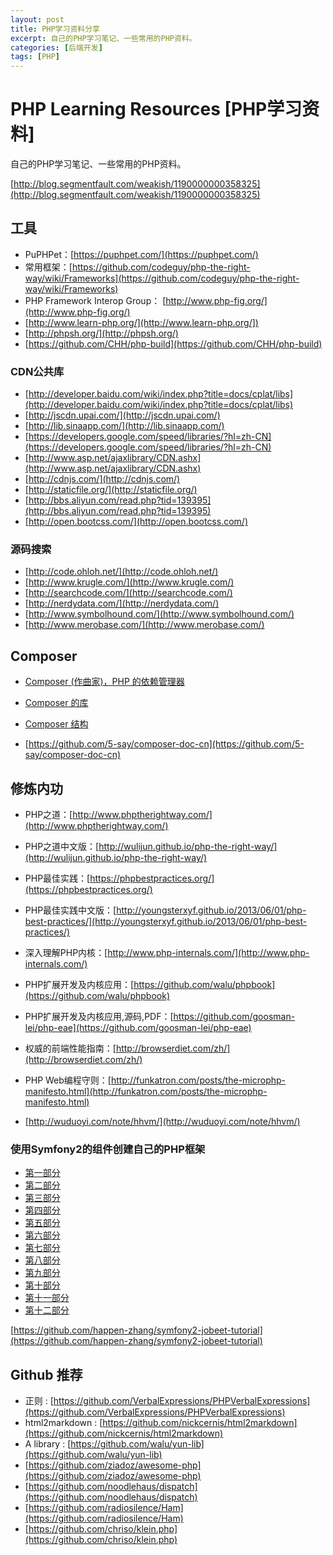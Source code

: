 ```yaml
---
layout: post
title: PHP学习资料分享
excerpt: 自己的PHP学习笔记、一些常用的PHP资料。
categories: [后端开发]
tags: [PHP]
---
```


# PHP Learning Resources [PHP学习资料]

自己的PHP学习笔记、一些常用的PHP资料。


[http://blog.segmentfault.com/weakish/1190000000358325](http://blog.segmentfault.com/weakish/1190000000358325)

## 工具

* PuPHPet：[https://puphpet.com/](https://puphpet.com/)
* 常用框架：[https://github.com/codeguy/php-the-right-way/wiki/Frameworks](https://github.com/codeguy/php-the-right-way/wiki/Frameworks)
* PHP Framework Interop Group： [http://www.php-fig.org/](http://www.php-fig.org/)
* [http://www.learn-php.org/](http://www.learn-php.org/])
* [http://phpsh.org/](http://phpsh.org/)
* [https://github.com/CHH/php-build](https://github.com/CHH/php-build)

### CDN公共库
* [http://developer.baidu.com/wiki/index.php?title=docs/cplat/libs](http://developer.baidu.com/wiki/index.php?title=docs/cplat/libs)
* [http://jscdn.upai.com/](http://jscdn.upai.com/)
* [http://lib.sinaapp.com/](http://lib.sinaapp.com/)
* [https://developers.google.com/speed/libraries/?hl=zh-CN](https://developers.google.com/speed/libraries/?hl=zh-CN)
* [http://www.asp.net/ajaxlibrary/CDN.ashx](http://www.asp.net/ajaxlibrary/CDN.ashx)
* [http://cdnjs.com/](http://cdnjs.com/)
* [http://staticfile.org/](http://staticfile.org/)
* [http://bbs.aliyun.com/read.php?tid=139395](http://bbs.aliyun.com/read.php?tid=139395)
* [http://open.bootcss.com/](http://open.bootcss.com/)

### 源码搜索
* [http://code.ohloh.net/](http://code.ohloh.net/)
* [http://www.krugle.com/](http://www.krugle.com/)
* [http://searchcode.com/](http://searchcode.com/)
* [http://nerdydata.com/](http://nerdydata.com/)
* [http://www.symbolhound.com/](http://www.symbolhound.com/)
* [http://www.merobase.com/](http://www.merobase.com/)

## Composer
* [Composer (作曲家)，PHP 的依赖管理器](https://github.com/huanghua581/notes/blob/master/PHP/composer/00-intro.md)
* [Composer 的库](https://github.com/huanghua581/notes/blob/master/PHP/composer/02-libraries.md)
* [Composer 结构](https://github.com/huanghua581/notes/blob/master/PHP/composer/04-schema.md)

* [https://github.com/5-say/composer-doc-cn](https://github.com/5-say/composer-doc-cn)

## 修炼内功

* PHP之道：[http://www.phptherightway.com/](http://www.phptherightway.com/)
* PHP之道中文版：[http://wulijun.github.io/php-the-right-way/](http://wulijun.github.io/php-the-right-way/)
* PHP最佳实践：[https://phpbestpractices.org/](https://phpbestpractices.org/)
* PHP最佳实践中文版：[http://youngsterxyf.github.io/2013/06/01/php-best-practices/](http://youngsterxyf.github.io/2013/06/01/php-best-practices/)
* 深入理解PHP内核：[http://www.php-internals.com/](http://www.php-internals.com/)
* PHP扩展开发及内核应用：[https://github.com/walu/phpbook](https://github.com/walu/phpbook)
* PHP扩展开发及内核应用,源码,PDF：[https://github.com/goosman-lei/php-eae](https://github.com/goosman-lei/php-eae)
* 权威的前端性能指南：[http://browserdiet.com/zh/](http://browserdiet.com/zh/)
* PHP Web编程守则：[http://funkatron.com/posts/the-microphp-manifesto.html](http://funkatron.com/posts/the-microphp-manifesto.html)

* [http://wuduoyi.com/note/hhvm/](http://wuduoyi.com/note/hhvm/)


### 使用Symfony2的组件创建自己的PHP框架

* [第一部分](https://github.com/huanghua581/notes/tree/master/PHP/symfony/create-your-own-framework-on-top-of-the-symfony2-components/1.md)
* [第二部分](https://github.com/huanghua581/notes/tree/master/PHP/symfony/create-your-own-framework-on-top-of-the-symfony2-components/2.md)
* [第三部分](https://github.com/huanghua581/notes/tree/master/PHP/symfony/create-your-own-framework-on-top-of-the-symfony2-components/3.md)
* [第四部分](https://github.com/huanghua581/notes/tree/master/PHP/symfony/create-your-own-framework-on-top-of-the-symfony2-components/4.md)
* [第五部分](https://github.com/huanghua581/notes/tree/master/PHP/symfony/create-your-own-framework-on-top-of-the-symfony2-components/5.md)
* [第六部分](https://github.com/huanghua581/notes/tree/master/PHP/symfony/create-your-own-framework-on-top-of-the-symfony2-components/6.md)
* [第七部分](https://github.com/huanghua581/notes/tree/master/PHP/symfony/create-your-own-framework-on-top-of-the-symfony2-components/7.md)
* [第八部分](https://github.com/huanghua581/notes/tree/master/PHP/symfony/create-your-own-framework-on-top-of-the-symfony2-components/8.md)
* [第九部分](https://github.com/huanghua581/notes/tree/master/PHP/symfony/create-your-own-framework-on-top-of-the-symfony2-components/9.md)
* [第十部分](https://github.com/huanghua581/notes/tree/master/PHP/symfony/create-your-own-framework-on-top-of-the-symfony2-components/10.md)
* [第十一部分](https://github.com/huanghua581/notes/tree/master/PHP/symfony/create-your-own-framework-on-top-of-the-symfony2-components/11.md)
* [第十二部分](https://github.com/huanghua581/notes/tree/master/PHP/symfony/create-your-own-framework-on-top-of-the-symfony2-components/12.md)


[https://github.com/happen-zhang/symfony2-jobeet-tutorial](https://github.com/happen-zhang/symfony2-jobeet-tutorial)

## Github 推荐

* 正则 : [https://github.com/VerbalExpressions/PHPVerbalExpressions](https://github.com/VerbalExpressions/PHPVerbalExpressions)
* html2markdown : [https://github.com/nickcernis/html2markdown](https://github.com/nickcernis/html2markdown)
* A library : [https://github.com/walu/yun-lib](https://github.com/walu/yun-lib)
* [https://github.com/ziadoz/awesome-php](https://github.com/ziadoz/awesome-php)
* [https://github.com/noodlehaus/dispatch](https://github.com/noodlehaus/dispatch)
* [https://github.com/radiosilence/Ham](https://github.com/radiosilence/Ham)
* [https://github.com/chriso/klein.php](https://github.com/chriso/klein.php)
